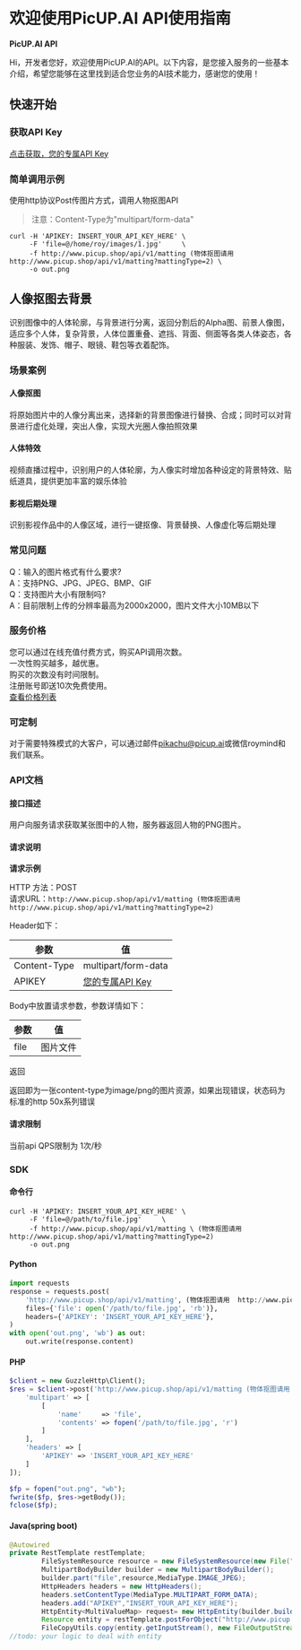 # 欢迎使用PicUP.AI API使用指南

**PicUP.AI API**

Hi，开发者您好，欢迎使用PicUP.AI的API。以下内容，是您接入服务的一些基本介绍，希望您能够在这里找到适合您业务的AI技术能力，感谢您的使用！

## 快速开始
### 获取API Key
[点击获取，您的专属API Key](http://m.picup.ai/index.html#/count)
### 简单调用示例
使用http协议Post传图片方式，调用人物抠图API
> 注意：Content-Type为"multipart/form-data"

```shellcommand
curl -H 'APIKEY: INSERT_YOUR_API_KEY_HERE' \
     -F 'file=@/home/roy/images/1.jpg'     \
     -f http://www.picup.shop/api/v1/matting (物体抠图请用  http://www.picup.shop/api/v1/matting?mattingType=2) \
     -o out.png
```

## 人像抠图去背景
识别图像中的人体轮廓，与背景进行分离，返回分割后的Alpha图、前景人像图，适应多个人体，复杂背景，人体位置重叠、遮挡、背面、侧面等各类人体姿态，各种服装、发饰、帽子、眼镜、鞋包等衣着配饰。
### 场景案例
#### 人像抠图
将原始图片中的人像分离出来，选择新的背景图像进行替换、合成；同时可以对背景进行虚化处理，突出人像，实现大光圈人像拍照效果
#### 人体特效
视频直播过程中，识别用户的人体轮廓，为人像实时增加各种设定的背景特效、贴纸道具，提供更加丰富的娱乐体验
#### 影视后期处理
识别影视作品中的人像区域，进行一键抠像、背景替换、人像虚化等后期处理
### 常见问题
Q：输入的图片格式有什么要求?  
A：支持PNG、JPG、JPEG、BMP、GIF  
Q：支持图片大小有限制吗?  
A：目前限制上传的分辨率最高为2000x2000，图片文件大小10MB以下  
### 服务价格
您可以通过在线充值付费方式，购买API调用次数。  
一次性购买越多，越优惠。  
购买的次数没有时间限制。  
注册账号即送10次免费使用。  
[查看价格列表](http://m.picup.ai/index.html#/price)

### 可定制
对于需要特殊模式的大客户，可以通过邮件[pikachu@picup.ai](mailto:pikachu@picup.ai)或微信roymind和我们联系。
### API文档
#### 接口描述
用户向服务请求获取某张图中的人物，服务器返回人物的PNG图片。
#### 请求说明
**请求示例**

HTTP 方法：POST  
请求URL：`http://www.picup.shop/api/v1/matting (物体抠图请用  http://www.picup.shop/api/v1/matting?mattingType=2)`  
  
Header如下：  

| 参数 | 值 |
| ------ | ------ |
| Content-Type	 | multipart/form-data |
| APIKEY | [您的专属API Key](http://m.picup.ai/index.html#/count) | 
  
Body中放置请求参数，参数详情如下：  

| 参数 | 值 |
| ------ | ------ |
| file	 | 图片文件 |

返回

返回即为一张content-type为image/png的图片资源，如果出现错误，状态码为标准的http 50x系列错误

#### 请求限制

当前api QPS限制为 1次/秒

### SDK
#### 命令行
```shellcommand
curl -H 'APIKEY: INSERT_YOUR_API_KEY_HERE' \
     -F 'file=@/path/to/file.jpg'     \
     -f http://www.picup.shop/api/v1/matting \ (物体抠图请用  http://www.picup.shop/api/v1/matting?mattingType=2)
     -o out.png
```

#### Python
```python
import requests
response = requests.post(
    'http://www.picup.shop/api/v1/matting', (物体抠图请用  http://www.picup.shop/api/v1/matting?mattingType=2)
    files={'file': open('/path/to/file.jpg', 'rb')},
    headers={'APIKEY': 'INSERT_YOUR_API_KEY_HERE'},
)
with open('out.png', 'wb') as out:
    out.write(response.content)
```

#### PHP
```php
$client = new GuzzleHttp\Client();
$res = $client->post('http://www.picup.shop/api/v1/matting (物体抠图请用  http://www.picup.shop/api/v1/matting?mattingType=2)', [
    'multipart' => [
        [
            'name'     => 'file',
            'contents' => fopen('/path/to/file.jpg', 'r')
        ]
    ],
    'headers' => [
        'APIKEY' => 'INSERT_YOUR_API_KEY_HERE'
    ]
]);

$fp = fopen("out.png", "wb");
fwrite($fp, $res->getBody());
fclose($fp);
```

#### Java(spring boot)
```java
@Autowired
private RestTemplate restTemplate;
        FileSystemResource resource = new FileSystemResource(new File("/path/to/file.jpg"));
        MultipartBodyBuilder builder = new MultipartBodyBuilder();
        builder.part("file",resource,MediaType.IMAGE_JPEG);
        HttpHeaders headers = new HttpHeaders();
        headers.setContentType(MediaType.MULTIPART_FORM_DATA);
        headers.add("APIKEY","INSERT_YOUR_API_KEY_HERE");
        HttpEntity<MultiValueMap> request= new HttpEntity(builder.build(),headers);
        Resource entity = restTemplate.postForObject("http://www.picup.shop/api/v1/matting (物体抠图请用  http://www.picup.shop/api/v1/matting?mattingType=2)", request, Resource.class);
        FileCopyUtils.copy(entity.getInputStream(), new FileOutputStream("/path/to/saveresult.png"));
//todo: your logic to deal with entity
```

